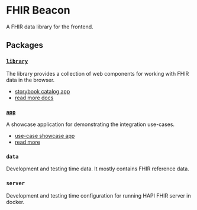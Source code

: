 # FHIR Beacon 

A FHIR data library for the frontend.

## Packages

### [`library`](./packages/library/README.md)
The library provides a collection of web components for working with FHIR data in the browser. 
- [storybook catalog app](https://fhir-beacon.deno.dev)
- [read more docs](./packages/library/README.md)
### [`app`](./packages/app/README.md) 
A showcase application for demonstrating the integration use-cases.
- [use-case showcase app](https://fhir-beacon-app.deno.dev)
- [read more](./packages/app/README.md)

### `data` 
Development and testing time data. It mostly contains FHIR reference data. 

### `server` 
Development and testing time configuration for running HAPI FHIR server in docker. 
